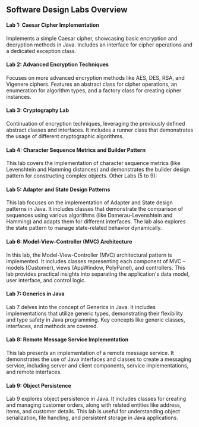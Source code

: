 ## Software Design Labs Overview

#### Lab 1: Caesar Cipher Implementation
Implements a simple Caesar cipher, showcasing basic encryption and decryption methods in Java. Includes an interface for cipher operations and a dedicated exception class.

#### Lab 2: Advanced Encryption Techniques
Focuses on more advanced encryption methods like AES, DES, RSA, and Vigenere ciphers. Features an abstract class for cipher operations, an enumeration for algorithm types, and a factory class for creating cipher instances.

#### Lab 3: Cryptography Lab
Continuation of encryption techniques, leveraging the previously defined abstract classes and interfaces. It includes a runner class that demonstrates the usage of different cryptographic algorithms.

#### Lab 4: Character Sequence Metrics and Builder Pattern
This lab covers the implementation of character sequence metrics (like Levenshtein and Hamming distances) and demonstrates the builder design pattern for constructing complex objects.
Other Labs (5 to 9):

#### Lab 5: Adapter and State Design Patterns
This lab focuses on the implementation of Adapter and State design patterns in Java. It includes classes that demonstrate the comparison of sequences using various algorithms (like Damerau-Levenshtein and Hamming) and adapts them for different interfaces. The lab also explores the state pattern to manage state-related behavior dynamically.

#### Lab 6: Model-View-Controller (MVC) Architecture
In this lab, the Model-View-Controller (MVC) architectural pattern is implemented. It includes classes representing each component of MVC – models (Customer), views (AppWindow, PolyPanel), and controllers. This lab provides practical insights into separating the application's data model, user interface, and control logic.

#### Lab 7: Generics in Java
Lab 7 delves into the concept of Generics in Java. It includes implementations that utilize generic types, demonstrating their flexibility and type safety in Java programming. Key concepts like generic classes, interfaces, and methods are covered.

#### Lab 8: Remote Message Service Implementation
This lab presents an implementation of a remote message service. It demonstrates the use of Java interfaces and classes to create a messaging service, including server and client components, service implementations, and remote interfaces.

#### Lab 9: Object Persistence
Lab 9 explores object persistence in Java. It includes classes for creating and managing customer orders, along with related entities like address, items, and customer details. This lab is useful for understanding object serialization, file handling, and persistent storage in Java applications.

